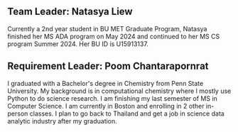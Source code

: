 ## Team Leader: Natasya Liew
Currently a 2nd year student in BU MET Graduate Program, Natasya finished her MS ADA program on May 2024 and continued to her MS CS program Summer 2024. Her BU ID is U15913137. 

## Requirement Leader: Poom Chantarapornrat
I graduated with a Bachelor's degree in Chemistry from Penn State University. My background is in computational chemistry where I mostly use Python to do science research. I am finishing my last semester of MS in Computer Science. I am currently in Boston and enrolling in 2 other in-person classes. I plan to go back to Thailand and get a job in science data analytic industry after my graduation.
